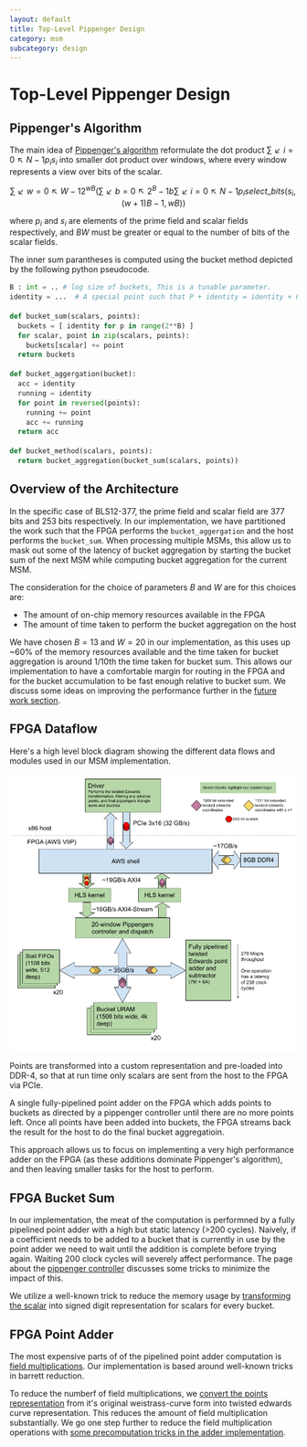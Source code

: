```yaml
---
layout: default
title: Top-Level Pippenger Design
category: msm
subcategory: design
---
```


# Top-Level Pippenger Design

## Pippenger's Algorithm

The main idea of [Pippenger's algorithm](https://dl.acm.org/doi/abs/10.1137/0209022)
reformulate the dot product $∑↙{i=0}↖{N-1} p_{i} s_{i}$ into smaller dot
product over windows, where every window represents a view over bits of the scalar.

$$∑↙{w=0}↖{W-1} 2^{wB} (∑↙{b=0}↖{2^{B}-1} b ∑↙{i=0}↖{N-1} p_{i} select\_bits(s_{i}, (w + 1)B - 1, wB)) $$

where $p_{i}$ and $s_{i}$ are elements of the prime field and scalar fields
respectively, and $BW$ must be greater or equal to the number of bits of the
scalar fields.

The inner sum parantheses is computed using the bucket method depicted by
the following python pseudocode.

```python
B : int = .. # log size of buckets, This is a tunable parameter.
identity = ...  # A special point such that P + identity = identity + P = P

def bucket_sum(scalars, points):
  buckets = [ identity for p in range(2**B) ]
  for scalar, point in zip(scalars, points):
    buckets[scalar] += point
  return buckets

def bucket_aggergation(bucket):
  acc = identity
  running = identity
  for point in reversed(points):
    running += point
    acc += running
  return acc

def bucket_method(scalars, points):
  return bucket_aggregation(bucket_sum(scalars, points))
```

## Overview of the Architecture

In the specific case of BLS12-377, the prime field and scalar field are 377
bits and 253 bits respectively. In our implementation, we have partitioned the
work such that the FPGA performs the `bucket_aggergation` and the host performs
the `bucket_sum`. When processing multiple MSMs, this allow us to mask out
some of the latency of bucket aggregation by starting the bucket sum of the next
MSM while computing bucket aggregation for the current MSM.

The consideration for the choice of parameters $B$ and $W$ are for this choices
are:

- The amount of on-chip memory resources available in the FPGA
- The amount of time taken to perform the bucket aggregation on the host

We have chosen $B=13$ and $W=20$ in our implementation, as this uses up ~60% of
the memory resources available and the time taken for bucket aggregation is
around 1/10th the time taken for bucket sum. This allows our implementation to
have a comfortable margin for routing in the FPGA and for the bucket
accumulation to be fast enough relative to bucket sum. We discuss some ideas on
improving the performance further in the [future work
section](msm-future-work).

## FPGA Dataflow

Here's a high level block diagram showing the different data flows and modules
used in our MSM implementation.

![Block diagram](images/msm-block-diagram.png)

Points are transformed into a custom representation and pre-loaded into DDR-4,
so that at run time only scalars are sent from the host to the FPGA via PCIe.

A single fully-pipelined point adder on the FPGA which adds points to buckets
as directed by a pippenger controller until there are no more points left. Once
all points have been added into buckets, the FPGA streams back the result for
the host to do the final bucket aggregatioin.

This approach allows us to focus on implementing a very high performance adder
on the FPGA (as these additions dominate Pippenger's algorithm), and then
leaving smaller tasks for the host to perform.

## FPGA Bucket Sum

In our implementation, the meat of the computation is performned by a fully
pipelined point adder with a high but static latency (>200 cycles). Naively, if
a coefficient needs to be added to a bucket that is currently in use by the
point adder we need to wait until the addition is complete before trying again.
Waiting 200 clock cycles will severely affect performance. The page about the
[pippenger controller](msm-pippenger-controller) discusses some tricks to
minimize the impact of this.

We utilize a well-known trick to reduce the memory usage by [transforming the
scalar](msm-scalar-transformation) into signed digit representation for scalars
for every bucket.

## FPGA Point Adder

The most expensive parts of of the pipelined point adder computation is
[field multiplications](msm-field-multiplication). Our implementation is
based around well-known tricks in barrett reduction.

To reduce the numberf of field multiplications, we [convert the points
representation](msm-point-representation) from it's original weistrass-curve
form into twisted edwards curve representation. This reduces the amount of
field multiplication substantially. We go one step further to reduce the field
multiplication operations with [some precomputation tricks in the adder
implementation](msm-mixed-point-addition-with-precomputation).
